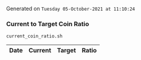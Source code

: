 Generated on `Tuesday 05-October-2021 at 11:10:24`

### Current to Target Coin Ratio
`current_coin_ratio.sh`

Date|Current|Target|Ratio
---|---|---|---
